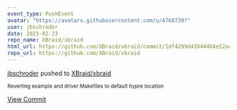 ```yaml
---
event_type: PushEvent
avatar: "https://avatars.githubusercontent.com/u/4768739?"
user: jbschroder
date: 2023-02-23
repo_name: XBraid/xbraid
html_url: https://github.com/XBraid/xbraid/commit/1df4299d439444b4e52ac8301c4b72ad5d5dcef2
repo_url: https://github.com/XBraid/xbraid
---
```


<a href='https://github.com/jbschroder' target='_blank'>jbschroder</a> pushed to <a href='https://github.com/XBraid/xbraid' target='_blank'>XBraid/xbraid</a>

<small>Reverting example and driver Makefiles to default hypre location</small>

<a href='https://github.com/XBraid/xbraid/commit/1df4299d439444b4e52ac8301c4b72ad5d5dcef2' target='_blank'>View Commit</a>